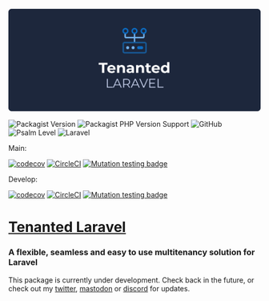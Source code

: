 <p align="center">
    <img src="tenanted-laravel.png">
</p>


![Packagist Version](https://img.shields.io/packagist/v/tenantedlaravel/core)
![Packagist PHP Version Support](https://img.shields.io/packagist/php-v/tenantedlaravel/core)
![GitHub](https://img.shields.io/github/license/tenantedlaravel/core)
![Psalm Level](https://shepherd.dev/github/tenantedlaravel/core/level.svg)
![Laravel](https://img.shields.io/badge/laravel-10.x-red.svg)

Main:

[![codecov](https://codecov.io/gh/tenantedlaravel/core/branch/main/graph/badge.svg?token=FHJ41NQMTA)](https://codecov.io/gh/tenantedlaravel/core)
[![CircleCI](https://circleci.com/gh/tenantedlaravel/core/tree/main.svg?style=shield)](https://circleci.com/gh/tenantedlaravel/core/tree/main)
[![Mutation testing badge](https://img.shields.io/endpoint?style=flat&url=https%3A%2F%2Fbadge-api.stryker-mutator.io%2Fgithub.com%2Fsmplphp%2Fcore%2Fmain)](https://dashboard.stryker-mutator.io/reports/github.com/tenantedlaravel/core/main)

Develop:

[![codecov](https://codecov.io/gh/tenantedlaravel/core/branch/develop/graph/badge.svg?token=FHJ41NQMTA)](https://codecov.io/gh/tenantedlaravel/core)
[![CircleCI](https://circleci.com/gh/tenantedlaravel/core/tree/develop.svg?style=shield)](https://circleci.com/gh/tenantedlaravel/core/tree/develop)
[![Mutation testing badge](https://img.shields.io/endpoint?style=flat&url=https%3A%2F%2Fbadge-api.stryker-mutator.io%2Fgithub.com%2Fsmplphp%2Fcore%2Fdevelop)](https://dashboard.stryker-mutator.io/reports/github.com/tenantedlaravel/core/develop)

# [Tenanted Laravel](https://tenantedlaravel.dev)
### A flexible, seamless and easy to use multitenancy solution for Laravel

This package is currently under development. Check back in the future, or check out my [twitter](https://ollieread.com), [mastodon](https://phpc.social/@ollieread) or [discord](https://discord.gg/wPHGrUh) for updates.